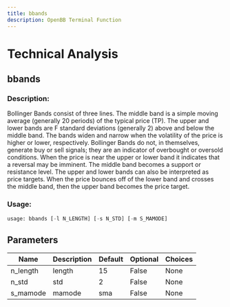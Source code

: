 ```yaml
---
title: bbands
description: OpenBB Terminal Function
---
```


# Technical Analysis

## bbands

### Description: 

Bollinger Bands consist of three lines. The middle band is a simple moving average (generally 20 periods) of the typical price (TP). The upper and lower bands are F standard deviations (generally 2) above and below the middle band. The bands widen and narrow when the volatility of the price is higher or lower, respectively. Bollinger Bands do not, in themselves, generate buy or sell signals; they are an indicator of overbought or oversold conditions. When the price is near the upper or lower band it indicates that a reversal may be imminent. The middle band becomes a support or resistance level. The upper and lower bands can also be interpreted as price targets. When the price bounces off of the lower band and crosses the middle band, then the upper band becomes the price target.

### Usage: 
```python
usage: bbands [-l N_LENGTH] [-s N_STD] [-m S_MAMODE]
```

## Parameters

| Name | Description | Default | Optional | Choices |
| ---- | ----------- | ------- | -------- | ------- |
| n_length | length | 15 | False | None |
| n_std | std | 2 | False | None |
| s_mamode | mamode | sma | False | None |


